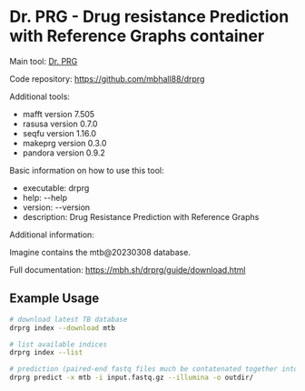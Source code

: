 <!-- 
Please edit this readme with some basic information about the tool and how to use this container. 
- Include information about databases and additional files that are included.
- Keep it short - you don't need to recreate the documentation from the creators.
- Do not just copy and paste the readme or help for the tool. 
-->

# Dr. PRG - Drug resistance Prediction with Reference Graphs️ container

Main tool: [Dr. PRG](https://mbh.sh/drprg/)
  
Code repository: https://github.com/mbhall88/drprg

Additional tools:
- mafft version 7.505
- rasusa version 0.7.0
- seqfu version 1.16.0
- makeprg version 0.3.0
- pandora version 0.9.2

Basic information on how to use this tool:
- executable: drprg
- help: --help
- version: --version  
- description: Drug Resistance Prediction with Reference Graphs

Additional information:

Imagine contains the mtb@20230308 database. 

Full documentation: https://mbh.sh/drprg/guide/download.html

## Example Usage

```bash
# download latest TB database
drprg index --download mtb

# list available indices
drprg index --list

# prediction (paired-end fastq files much be contatenated together into one)
drprg predict -x mtb -i input.fastq.gz --illumina -o outdir/
```

